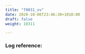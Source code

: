 ```yaml
---
title: "f0031_vv"
date: 2020-10-06T23:46:30+1010:00
draft: false
weight: 10311

---
```


### Log reference: <no value>

```
